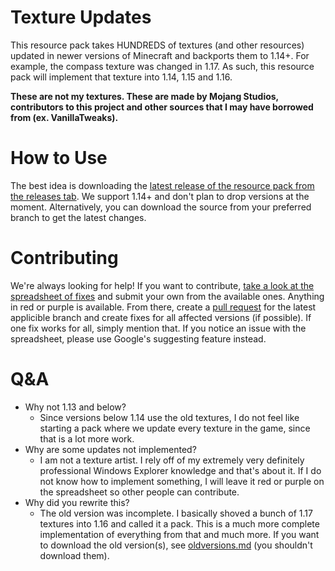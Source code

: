 # Texture Updates
This resource pack takes HUNDREDS of textures (and other resources) updated in newer versions of Minecraft and backports them to 1.14+. For example, the compass texture was changed in 1.17. As such, this resource pack will implement that texture into 1.14, 1.15 and 1.16.

**These are not my textures. These are made by Mojang Studios, contributors to this project and other sources that I may have borrowed from (ex. VanillaTweaks).**

# How to Use
The best idea is downloading the [latest release of the resource pack from the releases tab](https://github.com/Lentern/Texture-Updates/releases/latest). We support 1.14+ and don't plan to drop versions at the moment. Alternatively, you can download the source from your preferred branch to get the latest changes.

# Contributing
We're always looking for help! If you want to contribute, [take a look at the spreadsheet of fixes](https://docs.google.com/spreadsheets/d/1r4IKCPRXu4Nl1yRUb2QpNSQo2Nt9WtCJ42dTjg6dtvg/edit?usp=sharing) and submit your own from the available ones. Anything in red or purple is available. From there, create a [pull request](https://github.com/Lentern/Texture-Updates/pulls) for the latest applicible branch and create fixes for all affected versions (if possible). If one fix works for all, simply mention that. If you notice an issue with the spreadsheet, please use Google's suggesting feature instead.

# Q&A
* Why not 1.13 and below?
  - Since versions below 1.14 use the old textures, I do not feel like starting a pack where we update every texture in the game, since that is a lot more work.
* Why are some updates not implemented?
  - I am not a texture artist. I rely off of my extremely very definitely professional Windows Explorer knowledge and that's about it. If I do not know how to implement something, I will leave it red or purple on the spreadsheet so other people can contribute.
* Why did you rewrite this?
  - The old version was incomplete. I basically shoved a bunch of 1.17 textures into 1.16 and called it a pack. This is a much more complete implementation of everything from that and much more. If you want to download the old version(s), see [oldversions.md](https://github.com/Lentern/Texture-Updates/blob/main/oldversions.md) (you shouldn't download them).
